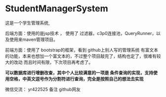 # StudentManagerSystem
这是一个学生管理系统,

后端方面：使用的是jsp技术 ，        使用了 过滤器，c3p0连接池，QueryRunner，以及使用来maven管理项目。

前端方面：使用了 bootstrap的框架，看到 github上别人写的管理系统 有富文本的功能，本来也想加一个富文本的，不过整个项目敲完了，结构也定了，很难有较大的改动
而且时间有限，下次项目再考虑了。


**可以数据库进行增删改查，其中个人比较满意的一项是 条件查询的实现，支持使用空格，中英文逗号作为分割符进行查询，完全是按照自己的想法去实现**

微信交流： yr422525
备注 github网友






